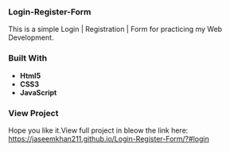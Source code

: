 ### Login-Register-Form
This is a simple Login | Registration | Form for practicing my Web Development.

### Built With
- **Html5**
- **CSS3**
- **JavaScript**


### View Project
Hope you like it.View full project in bleow the link here:
https://jaseemkhan211.github.io/Login-Register-Form/?#login

